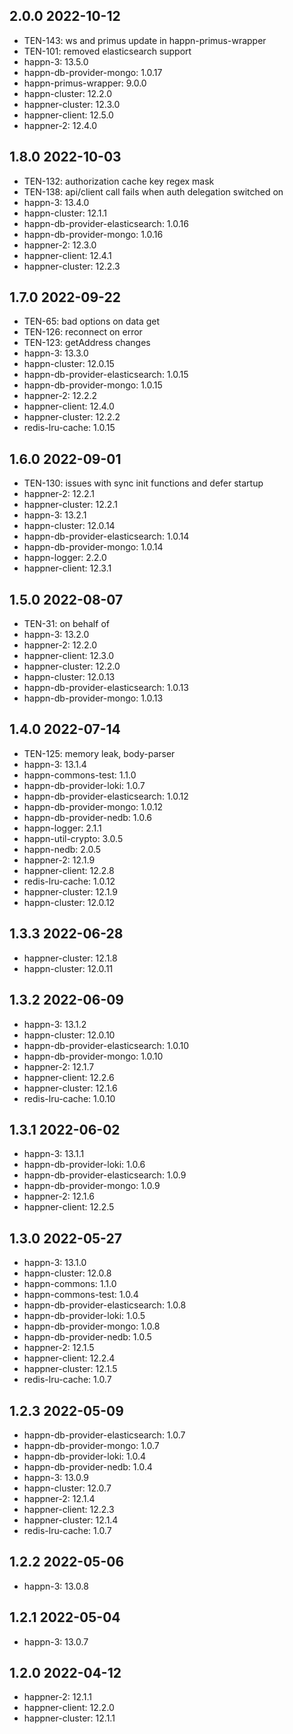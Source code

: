 2.0.0 2022-10-12
-----------------
- TEN-143: ws and primus update in happn-primus-wrapper
- TEN-101: removed elasticsearch support
- happn-3: 13.5.0
- happn-db-provider-mongo: 1.0.17
- happn-primus-wrapper: 9.0.0
- happn-cluster: 12.2.0
- happner-cluster: 12.3.0
- happner-client: 12.5.0
- happner-2: 12.4.0

1.8.0 2022-10-03
-----------------
- TEN-132: authorization cache key regex mask
- TEN-138: api/client call fails when auth delegation switched on
- happn-3: 13.4.0
- happn-cluster: 12.1.1
- happn-db-provider-elasticsearch: 1.0.16
- happn-db-provider-mongo: 1.0.16
- happner-2: 12.3.0
- happner-client: 12.4.1
- happner-cluster: 12.2.3

1.7.0 2022-09-22
-----------------
- TEN-65: bad options on data get
- TEN-126: reconnect on error
- TEN-123: getAddress changes
- happn-3: 13.3.0
- happn-cluster: 12.0.15
- happn-db-provider-elasticsearch: 1.0.15
- happn-db-provider-mongo: 1.0.15
- happner-2: 12.2.2
- happner-client: 12.4.0
- happner-cluster: 12.2.2
- redis-lru-cache: 1.0.15

1.6.0 2022-09-01
-----------------
- TEN-130: issues with sync init functions and defer startup
- happner-2: 12.2.1
- happner-cluster: 12.2.1
- happn-3: 13.2.1
- happn-cluster: 12.0.14
- happn-db-provider-elasticsearch: 1.0.14
- happn-db-provider-mongo: 1.0.14
- happn-logger: 2.2.0
- happner-client: 12.3.1

1.5.0 2022-08-07
----------------
- TEN-31: on behalf of
- happn-3: 13.2.0
- happner-2: 12.2.0
- happner-client: 12.3.0
- happner-cluster: 12.2.0
- happn-cluster: 12.0.13
- happn-db-provider-elasticsearch: 1.0.13
- happn-db-provider-mongo: 1.0.13

1.4.0 2022-07-14
----------------
- TEN-125: memory leak, body-parser
- happn-3: 13.1.4
- happn-commons-test: 1.1.0
- happn-db-provider-loki: 1.0.7
- happn-db-provider-elasticsearch: 1.0.12
- happn-db-provider-mongo: 1.0.12
- happn-db-provider-nedb: 1.0.6
- happn-logger: 2.1.1
- happn-util-crypto: 3.0.5
- happn-nedb: 2.0.5
- happner-2: 12.1.9
- happner-client: 12.2.8
- redis-lru-cache: 1.0.12
- happner-cluster: 12.1.9
- happn-cluster: 12.0.12

1.3.3 2022-06-28
----------------
- happner-cluster: 12.1.8
- happn-cluster: 12.0.11

1.3.2 2022-06-09
----------------
- happn-3: 13.1.2
- happn-cluster: 12.0.10
- happn-db-provider-elasticsearch: 1.0.10
- happn-db-provider-mongo: 1.0.10
- happner-2: 12.1.7
- happner-client: 12.2.6
- happner-cluster: 12.1.6
- redis-lru-cache: 1.0.10

1.3.1 2022-06-02
----------------
- happn-3: 13.1.1
- happn-db-provider-loki: 1.0.6
- happn-db-provider-elasticsearch: 1.0.9
- happn-db-provider-mongo: 1.0.9
- happner-2: 12.1.6
- happner-client: 12.2.5

1.3.0 2022-05-27
-----------------
- happn-3: 13.1.0
- happn-cluster: 12.0.8
- happn-commons: 1.1.0
- happn-commons-test: 1.0.4
- happn-db-provider-elasticsearch: 1.0.8
- happn-db-provider-loki: 1.0.5
- happn-db-provider-mongo: 1.0.8
- happn-db-provider-nedb: 1.0.5
- happner-2: 12.1.5
- happner-client: 12.2.4
- happner-cluster: 12.1.5
- redis-lru-cache: 1.0.7

1.2.3 2022-05-09
-----------------
- happn-db-provider-elasticsearch: 1.0.7
- happn-db-provider-mongo: 1.0.7
- happn-db-provider-loki: 1.0.4
- happn-db-provider-nedb: 1.0.4 
- happn-3: 13.0.9
- happn-cluster: 12.0.7
- happner-2: 12.1.4
- happner-client: 12.2.3
- happner-cluster: 12.1.4
- redis-lru-cache: 1.0.7

1.2.2 2022-05-06
----------------
- happn-3: 13.0.8

1.2.1 2022-05-04
----------------
- happn-3: 13.0.7

1.2.0 2022-04-12
-----------------
- happner-2: 12.1.1
- happner-client: 12.2.0
- happner-cluster: 12.1.1

